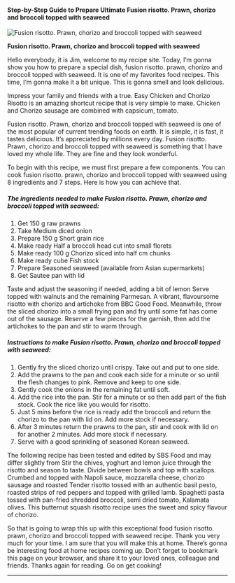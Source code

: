             

#### Step-by-Step Guide to Prepare Ultimate Fusion risotto. Prawn, chorizo and broccoli topped with seaweed

![Fusion risotto. Prawn, chorizo and broccoli topped with seaweed](https://img-global.cpcdn.com/recipes/a5a53e7c654480d4/751x532cq70/fusion-risotto-prawn-chorizo-and-broccoli-topped-with-seaweed-recipe-main-photo.jpg)

**Fusion risotto. Prawn, chorizo and broccoli topped with seaweed**

Hello everybody, it is Jim, welcome to my recipe site. Today, I’m gonna show you how to prepare a special dish, fusion risotto. prawn, chorizo and broccoli topped with seaweed. It is one of my favorites food recipes. This time, I’m gonna make it a bit unique. This is gonna smell and look delicious.

Impress your family and friends with a true. Easy Chicken and Chorizo Risotto is an amazing shortcut recipe that is very simple to make. Chicken and Chorizo sausage are combined with capsicum, tomato.

Fusion risotto. Prawn, chorizo and broccoli topped with seaweed is one of the most popular of current trending foods on earth. It is simple, it is fast, it tastes delicious. It’s appreciated by millions every day. Fusion risotto. Prawn, chorizo and broccoli topped with seaweed is something that I have loved my whole life. They are fine and they look wonderful.

To begin with this recipe, we must first prepare a few components. You can cook fusion risotto. prawn, chorizo and broccoli topped with seaweed using 8 ingredients and 7 steps. Here is how you can achieve that.

##### The ingredients needed to make Fusion risotto. Prawn, chorizo and broccoli topped with seaweed:

1.  Get 150 g raw prawns
2.  Take Medium diced onion
3.  Prepare 150 g Short grain rice
4.  Make ready Half a broccoli head cut into small florets
5.  Make ready 100 g Chorizo sliced into half cm chunks
6.  Make ready cube Fish stock
7.  Prepare Seasoned seaweed (available from Asian supermarkets)
8.  Get Sautee pan with lid

Taste and adjust the seasoning if needed, adding a bit of lemon Serve topped with walnuts and the remaining Parmesan. A vibrant, flavoursome risotto with chorizo and artichoke from BBC Good Food. Meanwhile, throw the sliced chorizo into a small frying pan and fry until some fat has come out of the sausage. Reserve a few pieces for the garnish, then add the artichokes to the pan and stir to warm through.

##### Instructions to make Fusion risotto. Prawn, chorizo and broccoli topped with seaweed:

1.  Gently fry the sliced chorizo until crispy. Take out and put to one side.
2.  Add the prawns to the pan and cook each side for a minute or so until the flesh changes to pink. Remove and keep to one side.
3.  Gently cook the onions in the remaining fat until soft.
4.  Add the rice into the pan. Stir for a minute or so then add part of the fish stock. Cook the rice like you would for risotto.
5.  Just 5 mins before the rice is ready add the broccoli and return the chorizo to the pan with lid on. Add more stock if necessary.
6.  After 3 minutes return the prawns to the pan, stir and cook with lid on for another 2 minutes. Add more stock if necessary.
7.  Serve with a good sprinkling of seasoned Korean seaweed.

The following recipe has been tested and edited by SBS Food and may differ slightly from Stir the chives, yoghurt and lemon juice through the risotto and season to taste. Divide between bowls and top with scallops. Crumbed and topped with Napoli sauce, mozzarella cheese, chorizo sausage and roasted Tender risotto tossed with an authentic basil pesto, roasted strips of red peppers and topped with grilled lamb. Spaghetti pasta tossed with pan-fried shredded broccoli, semi dried tomato, Kalamata olives. This butternut squash risotto recipe uses the sweet and spicy flavour of chorizo.

So that is going to wrap this up with this exceptional food fusion risotto. prawn, chorizo and broccoli topped with seaweed recipe. Thank you very much for your time. I am sure that you will make this at home. There’s gonna be interesting food at home recipes coming up. Don’t forget to bookmark this page on your browser, and share it to your loved ones, colleague and friends. Thanks again for reading. Go on get cooking!

* * *
